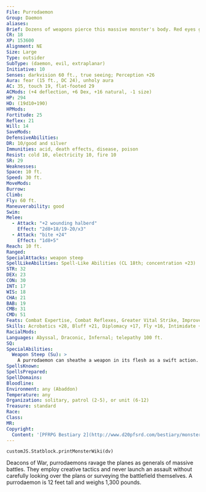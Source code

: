 ```yaml
---
File: Purrodaemon
Group: Daemon
aliases: 
Brief: Dozens of weapons pierce this massive monster's body. Red eyes glow with wickedness in its vulture-like head.
CR: 18
XP: 153600
Alignment: NE
Size: Large
Type: outsider
SubType: (daemon, evil, extraplanar)
Initiative: 10
Senses: darkvision 60 ft., true seeing; Perception +26
Aura: fear (15 ft., DC 24), unholy aura
AC: 35, touch 19, flat-footed 29
ACMods: (+4 deflection, +6 Dex, +16 natural, -1 size)
HP: 294
HD: (19d10+190)
HPMods: 
Fortitude: 25
Reflex: 21
Will: 14
SaveMods: 
DefensiveAbilities: 
DR: 10/good and silver
Immunities: acid, death effects, disease, poison
Resist: cold 10, electricity 10, fire 10
SR: 29
Weaknesses: 
Space: 10 ft.
Speed: 30 ft.
MoveMods: 
Burrow: 
Climb: 
Fly: 60 ft.
Maneuverability: good
Swim: 
Melee: 
  - Attack: "+2 wounding halberd"
    Effect: "2d8+18/19-20/x3"
  - Attack: "bite +24"
    Effect: "1d8+5"
Reach: 10 ft.
Ranged: 
SpecialAttacks: weapon steep
SpellLikeAbilities: Spell-Like Abilities (CL 18th; concentration +23)  Constant-true seeing, unholy aura (DC 23)   At Will-greater teleport (self plus 50 lbs. of objects only)   3/day-chain lightning (DC 21), cone of cold (DC 20), flame strike (DC 20)   1/day-summon (level 5, 2 derghodaemons 50%)
STR: 32
DEX: 23
CON: 30
INT: 17
WIS: 18
CHA: 21
BAB: 19
CMB: 31
CMD: 51
Feats: Combat Expertise, Combat Reflexes, Greater Vital Strike, Improved CriticalB (halberd), Improved Initiative, Improved Sunder, Improved Vital Strike, Lunge, Power Attack, Quick Draw, Vital Strike, Weapon FocusB (halberd)
Skills: Acrobatics +28, Bluff +21, Diplomacy +17, Fly +16, Intimidate +27, Knowledge (planes) +25, Perception +26, Sense Motive +26, Spellcraft +23, Stealth +24, Survival +17
RacialMods: 
Languages: Abyssal, Draconic, Infernal; telepathy 100 ft.
SQ: 
SpecialAbilities:
  Weapon Steep (Su): >
    A purrodaemon can sheathe a weapon in its flesh as a swift action. This does no damage to the daemon. If a weapon remains sheathed in its body for at least 24 hours, the weapon absorbs some of its essence and gains magical enhancements. A purrodaemon can have up to a dozen weapons lodged in its body at a time, but only one can possess magical enhancements at a time. The total enhancements cannot exceed a +4 effective enhancement-most purrodaemons opt to create +2 wounding weapons in this manner. A weapon's enhancements vanish as soon as the purrodaemon dies or releases the weapon. A purrodaemon gains Weapon Focus and Improved Critical as bonus feats as long as it wields a weapon benefiting from its weapon steep ability.
SpellsKnown: 
SpellsPrepared: 
SpellDomains: 
Bloodline: 
Environment: any (Abaddon)
Temperature: any
Organization: solitary, patrol (2-5), or unit (6-12)
Treasure: standard
Race: 
Class: 
MR: 
Copyright:
  Content: '[PFRPG Bestiary 2](http://www.d20pfsrd.com/bestiary/monster-listings/outsiders/daemons/purrodaemon)'
---
```

```dataviewjs
customJS.Statblock.printMonsterWiki(dv)
```
Deacons of War, purrodaemons ravage the planes as generals of massive battles. They employ creative tactics and never launch an assault without carefully looking over the plans or surveying the battlefield themselves. A purrodaemon is 12 feet tall and weighs 1,300 pounds.
